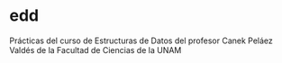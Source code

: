# edd
Prácticas del curso de Estructuras de Datos del profesor Canek Peláez Valdés de la Facultad de Ciencias de la UNAM
